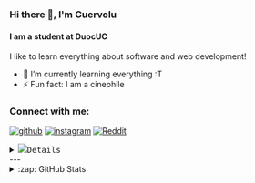 ### Hi there 👋, I'm **Cuervolu**
#### I am a student at DuocUC 

I like to learn everything about software and web development!

- 🌱 I’m currently learning everything :T 
- ⚡ Fun fact: I am a cinephile 

### Connect with me:
[<img src='https://cdn.jsdelivr.net/npm/simple-icons@3.0.1/icons/github.svg' alt='github' height='26'>](https://github.com/cuervolu) 
[<img src='https://cdn.jsdelivr.net/npm/simple-icons@3.0.1/icons/instagram.svg' alt='instagram' height='26'>](https://www.instagram.com/cuervolu/) 
[<img src='https://cdn.jsdelivr.net/npm/simple-icons@3.0.1/icons/reddit.svg' alt='Reddit' height='26'>](https://www.reddit.com/user/Cuervolu)  

<details>
  <summary><img src="https://media.giphy.com/media/VgCDAzcKvsR6OM0uWg/giphy.gif" width="26"><samp>Details
     </samp> </summary>

<br />

### Languages and Tools i'm learning:

<img align="left" alt="Visual Studio Code" width="26px" src="https://raw.githubusercontent.com/github/explore/80688e429a7d4ef2fca1e82350fe8e3517d3494d/topics/visual-studio-code/visual-studio-code.png"/>
<img align="left" alt="HTML5" width="26px" src="https://raw.githubusercontent.com/github/explore/80688e429a7d4ef2fca1e82350fe8e3517d3494d/topics/html/html.png"/>
<img align="left" alt="CSS3" width="26px" src="https://raw.githubusercontent.com/github/explore/80688e429a7d4ef2fca1e82350fe8e3517d3494d/topics/css/css.png"/>
<img align="left" alt="JavaScript" width="26px" src="https://raw.githubusercontent.com/github/explore/80688e429a7d4ef2fca1e82350fe8e3517d3494d/topics/javascript/javascript.png"/>
<p align="left"> <a href="https://git-scm.com/" target="_blank"> <img src="https://www.vectorlogo.zone/logos/git-scm/git-scm-icon.svg" alt="git" width="26"/> </a> <a href="https://www.java.com" target="_blank"> <img src="https://raw.githubusercontent.com/devicons/devicon/master/icons/java/java-original.svg" alt="java" width="26"/>
<img align="left" alt="Python" width="26px" src="https://raw.githubusercontent.com/github/explore/80688e429a7d4ef2fca1e82350fe8e3517d3494d/topics/python/python.png"/>
<img align="left" alt="Git" width="26px" src="https://raw.githubusercontent.com/github/explore/80688e429a7d4ef2fca1e82350fe8e3517d3494d/topics/git/git.png"/>
<img align="left" alt="GitHub" width="26px" src="https://raw.githubusercontent.com/github/explore/78df643247d429f6cc873026c0622819ad797942/topics/github/github.png"/>
<img align="left" alt="Terminal" width="26px" src="https://raw.githubusercontent.com/github/explore/80688e429a7d4ef2fca1e82350fe8e3517d3494d/topics/terminal/terminal.png"/>
<p align="left"> <a href="https://www.photoshop.com/en" target="_blank"> <img src="https://raw.githubusercontent.com/devicons/devicon/master/icons/photoshop/photoshop-line.svg" alt="photoshop" width="26" /> </a> </p>

<br />
<p><img align="left" src="https://github-readme-stats.vercel.app/api/top-langs?username=cuervolu&show_icons=true&locale=en&layout=compact" alt="cuervolu" /></p>

<p>&nbsp;<img align="center" src="https://github-readme-stats.vercel.app/api?username=cuervolu&show_icons=true&locale=en" alt="cuervolu" /></p>

<p><img align="center" src="https://github-readme-streak-stats.herokuapp.com/?user=cuervolu&" alt="cuervolu" /></p>

<br />
</details>
---

<details>
  <summary>:zap: GitHub Stats</summary>

  <img align="left" alt="Cuervolu GitHub Stats" src="https://github-readme-stats-nine-plum-53.vercel.app/api?username=cuervolu&show_icons=true&hide_border=true" />
  

</details>


